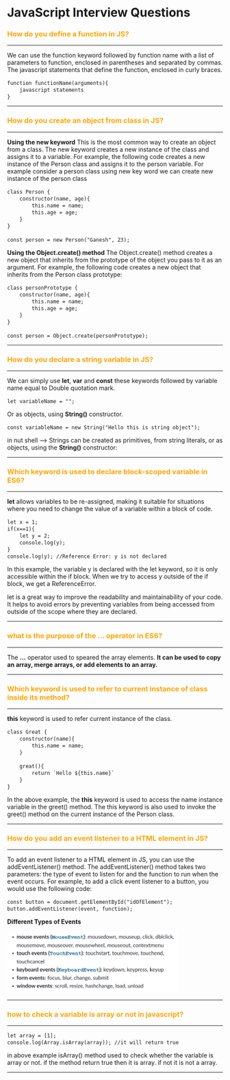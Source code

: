 # JavaScript Interview Questions
### <span style="color:orange">How do you define a function in JS?</span>
---
We can use the function keyword followed by function name with a list of parameters to function, enclosed in parentheses and separated by commas. The javascript statements that define the function, enclosed in curly braces.

```
function functionName(arguments){
    javascript statements
}
```
--- 
### <span style="color:orange">How do you create an object from class in JS?</span>
---
**Using the new keyword** This is the most common way to create an object from a class. The new keyword creates a new instance of the class and assigns it to a variable. For example, the following code creates a new instance of the Person class and assigns it to the person variable. For example consider a person class using new key word we can create new instance of the person class

```
class Person {
    constructor(name, age){
        this.name = name;
        this.age = age;
    }
}

const person = new Person("Ganesh", 23);
```
**Using the Object.create() method** The Object.create() method creates a new object that inherits from the prototype of the object you pass to it as an argument. For example, the following code creates a new object that inherits from the Person class prototype:

```
class personPrototype {
    constructor(name, age){
        this.name = name;
        this.age = age;
    }
}

const person = Object.create(personPrototype);
```
---

### <span style="color:orange">How do you declare a string variable in JS?</span>
---
We can simply use **let**, **var** and **const** these keywords followed by variable name equal to Double quotation mark.

```
let variableName = "";
```
Or as objects, using **String()** constructor.

```
const variableName = new String("Hello this is string object");
```
in nut shell --> Strings can be created as primitives, from string literals, or as objects, using the **String()** constructor:

---

### <span style="color:orange">Which keyword is used to declare block-scoped variable in ES6?</span>
---
**let** allows variables to be re-assigned, making it suitable for situations where you need to change the value of a variable within a block of code.
```
let x = 1;
if(x==1){
    let y = 2;
    console.log(y); 
}
console.log(y); //Reference Error: y is not declared
```
In this example, the variable y is declared with the let keyword, so it is only accessible within the if block. When we try to access y outside of the if block, we get a ReferenceError.

let is a great way to improve the readability and maintainability of your code. It helps to avoid errors by preventing variables from being accessed from outside of the scope where they are declared.

---
### <span style="color:orange">what is the purpose of the ... operator in ES6?</span>
---
The **...** operator used to speared the array elements. **It can be used to copy an array, merge arrays, or add elements to an array.** 

---
### <span style="color:orange">Which keyword is used to refer to current instance of class inside its method?</span>
---

**this** keyword is used to refer current instance of the class.

```
class Great {
    constructor(name){
        this.name = name;
    }

    great(){
        return `Hello ${this.name}`
    }
}
```
In the above example, the **this** keyword is used to access the name instance variable in the greet() method. The this keyword is also used to invoke the greet() method on the current instance of the Person class. 

---
### <span style="color:orange">How do you add an event listener to a HTML element in JS?</span>
---
To add an event listener to a HTML element in JS, you can use the addEventListener() method. The addEventListener() method takes two parameters: the type of event to listen for and the function to run when the event occurs.
For example, to add a click event listener to a button, you would use the following code:
```
const button = document.getElementById("idOfElement");
button.addEventListener(event, function);
```
**Different Types of Events**

[<img src="./eventListenerTypes.png" width="400"/>](./images/eventListenerTypes.png)

---

### <span style="color:orange">how to check a variable is array or not in javascript?</span>

---
```
let array = [1];
console.log(Array.isArray(array)); //it will return true
```
in above example isArray() method used to check whether the variable is array or not.
if the method return true then it is array.
if not it is not a array.

---

